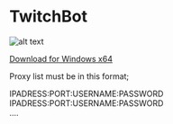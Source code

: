 # TwitchBot

![alt text](http://mytwitchbot.com/images/ui.png)

[Download for Windows x64](http://mytwitchbot.com/Download/win-x64.zip)

Proxy list must be in this format;

IPADRESS:PORT:USERNAME:PASSWORD<br />
IPADRESS:PORT:USERNAME:PASSWORD<br />
....
